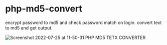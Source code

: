 # php-md5-convert
encrypt password to md5 and check password match on login.
convert text to md5 and get output.

![Screenshot 2022-07-25 at 11-50-31 PHP MD5 TETX CONVERTER](https://user-images.githubusercontent.com/26670566/180737709-435c4836-ff0b-4b1a-8869-511568789a68.png)
